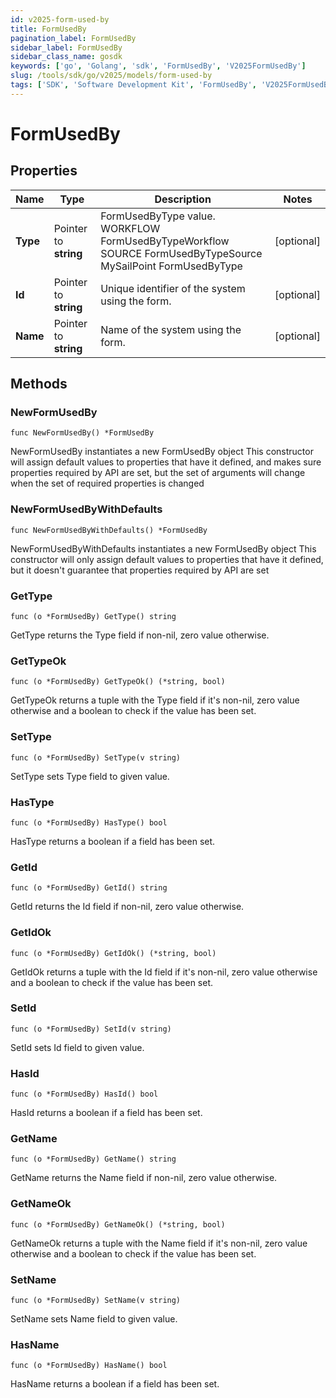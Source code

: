 ```yaml
---
id: v2025-form-used-by
title: FormUsedBy
pagination_label: FormUsedBy
sidebar_label: FormUsedBy
sidebar_class_name: gosdk
keywords: ['go', 'Golang', 'sdk', 'FormUsedBy', 'V2025FormUsedBy']
slug: /tools/sdk/go/v2025/models/form-used-by
tags: ['SDK', 'Software Development Kit', 'FormUsedBy', 'V2025FormUsedBy']
---
```


# FormUsedBy

## Properties

| Name | Type | Description | Notes |
| --- | --- | --- | --- |
| **Type** | Pointer to **string** | FormUsedByType value. WORKFLOW FormUsedByTypeWorkflow SOURCE FormUsedByTypeSource MySailPoint FormUsedByType | [optional] |
| **Id** | Pointer to **string** | Unique identifier of the system using the form. | [optional] |
| **Name** | Pointer to **string** | Name of the system using the form. | [optional] |

## Methods

### NewFormUsedBy

`func NewFormUsedBy() *FormUsedBy`

NewFormUsedBy instantiates a new FormUsedBy object This constructor will assign default values to properties that have it defined, and makes sure properties required by API are set, but the set of arguments will change when the set of required properties is changed

### NewFormUsedByWithDefaults

`func NewFormUsedByWithDefaults() *FormUsedBy`

NewFormUsedByWithDefaults instantiates a new FormUsedBy object This constructor will only assign default values to properties that have it defined, but it doesn't guarantee that properties required by API are set

### GetType

`func (o *FormUsedBy) GetType() string`

GetType returns the Type field if non-nil, zero value otherwise.

### GetTypeOk

`func (o *FormUsedBy) GetTypeOk() (*string, bool)`

GetTypeOk returns a tuple with the Type field if it's non-nil, zero value otherwise and a boolean to check if the value has been set.

### SetType

`func (o *FormUsedBy) SetType(v string)`

SetType sets Type field to given value.

### HasType

`func (o *FormUsedBy) HasType() bool`

HasType returns a boolean if a field has been set.

### GetId

`func (o *FormUsedBy) GetId() string`

GetId returns the Id field if non-nil, zero value otherwise.

### GetIdOk

`func (o *FormUsedBy) GetIdOk() (*string, bool)`

GetIdOk returns a tuple with the Id field if it's non-nil, zero value otherwise and a boolean to check if the value has been set.

### SetId

`func (o *FormUsedBy) SetId(v string)`

SetId sets Id field to given value.

### HasId

`func (o *FormUsedBy) HasId() bool`

HasId returns a boolean if a field has been set.

### GetName

`func (o *FormUsedBy) GetName() string`

GetName returns the Name field if non-nil, zero value otherwise.

### GetNameOk

`func (o *FormUsedBy) GetNameOk() (*string, bool)`

GetNameOk returns a tuple with the Name field if it's non-nil, zero value otherwise and a boolean to check if the value has been set.

### SetName

`func (o *FormUsedBy) SetName(v string)`

SetName sets Name field to given value.

### HasName

`func (o *FormUsedBy) HasName() bool`

HasName returns a boolean if a field has been set.

